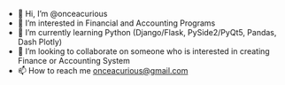 - 👋 Hi, I’m @onceacurious
- 👀 I’m interested in Financial and Accounting Programs
- 🌱 I’m currently learning Python (Django/Flask, PySide2/PyQt5, Pandas, Dash Plotly)
- 💞️ I’m looking to collaborate on someone who is interested in creating Finance or Accounting System
- 📫 How to reach me onceacurious@gmail.com

<!---
onceacurious/onceacurious is a ✨ special ✨ repository because its `README.md` (this file) appears on your GitHub profile.
You can click the Preview link to take a look at your changes.
--->
